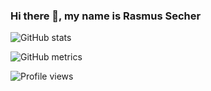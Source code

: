 ### Hi there 👋, my name is Rasmus Secher

![GitHub stats](https://github-readme-stats.vercel.app/api?username=rasmussecher&show_icons=true)  

![GitHub metrics](https://metrics.lecoq.io/rasmussecher)  

![Profile views](https://gpvc.arturio.dev/rasmussecher)  
